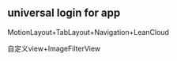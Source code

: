 ## universal login for app

MotionLayout+TabLayout+Navigation+LeanCloud
<p>自定义view+ImageFilterView</p>

